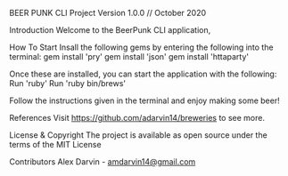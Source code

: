BEER PUNK CLI Project
Version 1.0.0 // October 2020

Introduction
Welcome to the BeerPunk CLI application, 

How To Start
Insall the following gems by entering the following into the terminal:
gem install 'pry'
gem install 'json'
gem install 'httaparty'

Once these are installed, you can start the application with the following:
Run 'ruby'
Run 'ruby bin/brews'

Follow the instructions given in the terminal and enjoy making some beer!

References
Visit https://github.com/adarvin14/breweries to see more.

License & Copyright
The project is available as open source under the terms of the MIT License

Contributors
Alex Darvin - amdarvin14@gmail.com